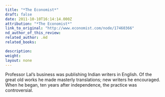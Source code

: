 ```yaml
---
title: "*The Economist*"
draft: false
date: 2011-10-10T16:14:14.000Z
attribution: "*The Economist*"
link_to_original: "http://www.economist.com/node/17460366"
nd_author_of_this_review:
related_author: .md
related_books:

description:
weight:
layout: none
---
```

Professor Lal’s business was publishing Indian writers in English. Of the great old works he made masterly translations; new writers he encouraged. When he began, ten years after independence, the practice was controversial.

